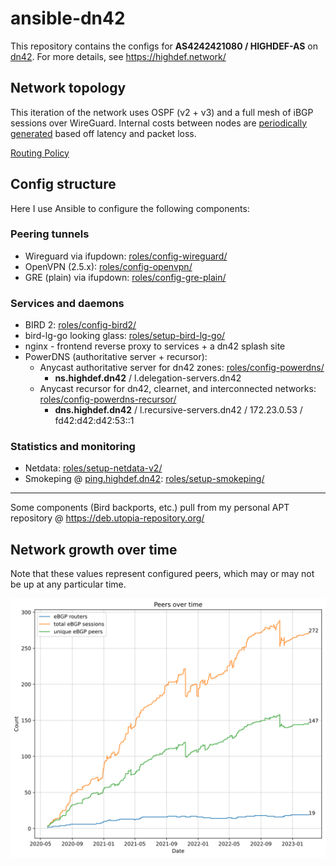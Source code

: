 # ansible-dn42

This repository contains the configs for **AS4242421080 / HIGHDEF-AS** on [dn42](https://dn42.dev/Home). For more details, see https://highdef.network/

## Network topology

This iteration of the network uses OSPF (v2 + v3) and a full mesh of iBGP sessions over WireGuard. Internal costs between nodes are [periodically generated](scripts/igpping/) based off latency and packet loss.

[Routing Policy](ROUTING-POLICY.md)

## Config structure

Here I use Ansible to configure the following components:

### Peering tunnels

- Wireguard via ifupdown: [roles/config-wireguard/](roles/config-wireguard/)
- OpenVPN (2.5.x): [roles/config-openvpn/](roles/config-openvpn/)
- GRE (plain) via ifupdown: [roles/config-gre-plain/](roles/config-gre-plain/)

### Services and daemons

- BIRD 2: [roles/config-bird2/](roles/config-bird2/)
- bird-lg-go looking glass: [roles/setup-bird-lg-go/](roles/setup-bird-lg-go/)
- nginx - frontend reverse proxy to services + a dn42 splash site
- PowerDNS (authoritative server + recursor):
  - Anycast authoritative server for dn42 zones: [roles/config-powerdns/](roles/config-powerdns/)
    - **ns.highdef.dn42** / l.delegation-servers.dn42
  - Anycast recursor for dn42, clearnet, and interconnected networks: [roles/config-powerdns-recursor/](roles/config-powerdns-recursor/)
    - **dns.highdef.dn42** / l.recursive-servers.dn42 / 172.23.0.53 / fd42:d42:d42:53::1

### Statistics and monitoring

- Netdata: [roles/setup-netdata-v2/](roles/setup-netdata-v2/)
- Smokeping @ [ping.highdef.dn42](http://ping.highdef.dn42): [roles/setup-smokeping/](roles/setup-smokeping/)

---

Some components (Bird backports, etc.) pull from my personal APT repository @ https://deb.utopia-repository.org/

## Network growth over time

Note that these values represent configured peers, which may or may not be up at any particular time.

![History of my network](history.svg)
